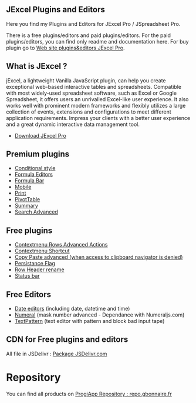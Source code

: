 ## JExcel Plugins and Editors

Here you find my Plugins and Editors for JExcel Pro / JSpreadsheet Pro.

There is a free plugins/editors and paid plugins/editors. For the paid plugins/editors, you can find only readme and documentation here. For buy plugin go to [Web site plugins&editors JExcel Pro](https://repo.gbonnaire.fr/category/jexcel).

## What is JExcel ?

jExcel, a lightweight Vanilla JavaScript plugin, can help you create exceptional web-based interactive tables and spreadsheets. Compatible with most widely-used spreadsheet software, such as Excel or Google Spreadsheet, it offers users an unrivalled Excel-like user experience. It also works well with prominent modern frameworks and flexibly utilizes a large collection of events, extensions and configurations to meet different application requirements. Impress your clients with a better user experience and a great dynamic interactive data management tool.

- [Download JExcel Pro](https://www.jexcel.net) 


## Premium plugins
- [Conditional style](https://repo.gbonnaire.fr/product/jexcel-plugin-conditionalstyle)
- [Formula Editors](https://repo.gbonnaire.fr/product/jexcel-plugin-editorsformula)
- [Formula Bar](https://repo.gbonnaire.fr/product/jexcel-plugin-formulabar)
- [Mobile](https://repo.gbonnaire.fr/product/jexcel-plugin-mobile)
- [Print](https://repo.gbonnaire.fr/product/jexcel-plugin-print)
- [PivotTable](https://repo.gbonnaire.fr/product/jexcel-plugin-pivottable)
- [Summary](https://repo.gbonnaire.fr/product/jexcel-plugin-summary)
- [Search Advanced](https://repo.gbonnaire.fr/product/jexcel-plugin-search)

## Free plugins
- [Contextmenu Rows Advanced Actions](https://github.com/Guillaume-Bo/jexcel-plugins-and-editors/tree/master/plugins/contextmenu_rowsAdvancedActions)
- [Contextmenu Shortcut](https://github.com/Guillaume-Bo/jexcel-plugins-and-editors/tree/master/plugins/contextmenu_shortcut)
- [Copy Paste advanced (when access to clipboard navigator is denied)](https://github.com/Guillaume-Bo/jexcel-plugins-and-editors/blob/master/plugins/copypaste_advanced)
- [Persistance Flag](https://github.com/Guillaume-Bo/jexcel-plugins-and-editors/tree/master/plugins/persistanceFlag)
- [Row Header rename](https://github.com/Guillaume-Bo/jexcel-plugins-and-editors/tree/master/plugins/rowHeaderRename)
- [Status bar](https://github.com/Guillaume-Bo/jexcel-plugins-and-editors/tree/master/plugins/statusbar)

## Free Editors
- [Date editors](https://github.com/Guillaume-Bo/jexcel-plugins-and-editors/tree/master/editors/dates) (including date, datetime and time)
- [Numeral](https://github.com/Guillaume-Bo/jexcel-plugins-and-editors/blob/master/editors/numeric/jexcel.editor.numeral.js) (mask number advanced - Dependance with Numeraljs.com)
- [TextPattern](https://github.com/Guillaume-Bo/jexcel-plugins-and-editors/blob/master/editors/text/jexcel.editor.textpattern.js) (text editor with pattern and block bad input tape)

## CDN for Free plugins and editors

All file in JSDelivr : [Package JSDelivr.com](https://www.jsdelivr.com/package/gh/Guillaume-Bo/jexcel-plugins-and-editors)


# Repository

You can find all products on [ProgiApp Repository : repo.gbonnaire.fr](https://repo.gbonnaire.fr)

